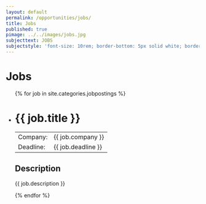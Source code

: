 ```yaml
---
layout: default
permalink: /opportunities/jobs/
title: Jobs
published: true
pimage: ../../images/jobs.jpg
subjecttext: JOBS
subjectstyle: 'font-size: 10rem; border-bottom: 5px solid white; border-top: 5px solid white;'
---
```


<div class="content-wrap">
	<h1>Jobs</h1>
	<ul class='job-list'>
	{% for job in site.categories.jobpostings %}
    	<li class='job-list-item'>
        	<h1>{{ job.title }}</h1>
            <table class='job-detail-table'>
           		<tr>
                	<td>Company:</td>
                    <td>{{ job.company }}</td>
                </tr>
            	<tr>
                	<td>Deadline:</td>
                    <td>{{ job.deadline }}</td>
                </tr>
            </table>
            <h2>Description</h2>
            <p>{{ job.description }}</p>
    	</li>
	{% endfor %}
	</ul>
</div>
